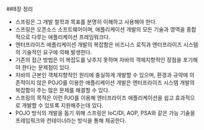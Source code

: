 ##8장 정리

- 스프링은 그 개발 철학과 목표를 분명히 이해하고 사용해야 한다.
- 스프링은 오픈소스 소프트웨어이며, 애플리케이션 개발의 모든 기술과 영역을 종합적으로 다루는 애플리케이션 프레임워크다.
- 엔터프라이즈 애플리케이션 개발의 복잡함은 비즈니스 로직과 엔터프라이즈 시스템의 기술적인 요구에 의해 발생한다.
- 기존의 접근 방법은 이 복잡도를 낮추지 못하며 자바의 객체지향적인 장점을 포기해야 한다는 문제점이 있다.
- 자바의 근본인 객체지향적인 원리에 충실하게 개발할 수 있으며, 환경과 규약에 의존적이지 않은 POJO를 이용한 애플리케이션 개발은 엔터프라이즈 시스템 개발의 복잡함이 주는 많은 문제를 해결할 수 있다.
- 스프링의 목적은 이런 PJO를 이용해 엔터프라이즈 애플리케이션을 쉽고 효과적으로 개발할 수 있또록 지원해주는데 있다.
- POJO 방식의 개발을 돕기 위해 스프링은 IoC/DI, AOP, PSA와 같은 가능 기술을 프레임워크와 컨테이너라는 방식을 통해 제공한다.
